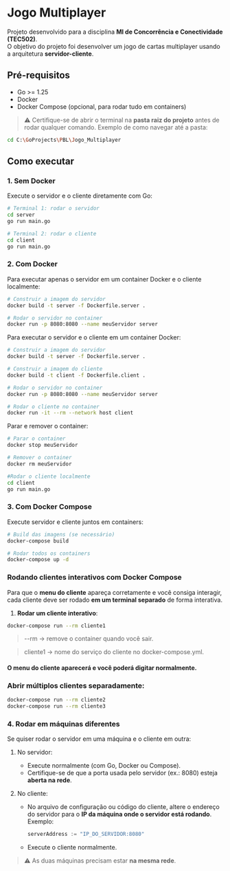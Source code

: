 # Jogo Multiplayer

Projeto desenvolvido para a disciplina **MI de Concorrência e Conectividade (TEC502)**.  
O objetivo do projeto foi desenvolver um jogo de cartas multiplayer usando a arquitetura **servidor-cliente**.

## Pré-requisitos
- Go >= 1.25  
- Docker  
- Docker Compose (opcional, para rodar tudo em containers)

> ⚠️ Certifique-se de abrir o terminal na **pasta raiz do projeto** antes de rodar qualquer comando.
> Exemplo de como navegar até a pasta:
```bash
cd C:\GoProjects\PBL\Jogo_Multiplayer
```

## Como executar

### 1. Sem Docker
Execute o servidor e o cliente diretamente com Go:

```bash
# Terminal 1: rodar o servidor
cd server
go run main.go

# Terminal 2: rodar o cliente
cd client
go run main.go
```
### 2. Com Docker
Para executar apenas o servidor em um container Docker e o cliente localmente:
```bash
# Construir a imagem do servidor
docker build -t server -f Dockerfile.server .

# Rodar o servidor no container
docker run -p 8080:8080 --name meuServidor server
```

Para executar o servidor e o cliente em um container Docker:
```bash
# Construir a imagem do servidor
docker build -t server -f Dockerfile.server .

# Construir a imagem do cliente
docker build -t client -f Dockerfile.client .

# Rodar o servidor no container
docker run -p 8080:8080 --name meuServidor server

# Rodar o cliente no container
docker run -it --rm --network host client

```
Parar e remover o container:
```bash
# Parar o container
docker stop meuServidor

# Remover o container
docker rm meuServidor

#Rodar o cliente localmente
cd client
go run main.go
```


### 3. Com Docker Compose
Execute servidor e cliente juntos em containers:

```bash
# Build das imagens (se necessário)
docker-compose build

# Rodar todos os containers
docker-compose up -d

```

### Rodando clientes interativos com Docker Compose

Para que o **menu do cliente** apareça corretamente e você consiga interagir, cada cliente deve ser rodado **em um terminal separado** de forma interativa.  

1. **Rodar um cliente interativo**:

```bash
docker-compose run --rm cliente1
```

> --rm → remove o container quando você sair.

> cliente1 → nome do serviço do cliente no docker-compose.yml.

#### O menu do cliente aparecerá e você poderá digitar normalmente.

### Abrir múltiplos clientes separadamente:
```bash
docker-compose run --rm cliente2
docker-compose run --rm cliente3
```

### 4. Rodar em máquinas diferentes
Se quiser rodar o servidor em uma máquina e o cliente em outra:

1. No servidor:
   - Execute normalmente (com Go, Docker ou Compose).  
   - Certifique-se de que a porta usada pelo servidor (ex.: 8080) esteja **aberta na rede**.

2. No cliente:
   - No arquivo de configuração ou código do cliente, altere o endereço do servidor para o **IP da máquina onde o servidor está rodando**.  
     Exemplo:
     ```go
     serverAddress := "IP_DO_SERVIDOR:8080" 
     ```
   - Execute o cliente normalmente.

> ⚠️ As duas máquinas precisam estar **na mesma rede**.